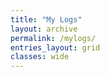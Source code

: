 ```yaml
---
title: "My Logs"
layout: archive
permalink: /mylogs/
entries_layout: grid
classes: wide
---
```


<!-- mylogs의 블로그 글들 보관할 페이지. -->